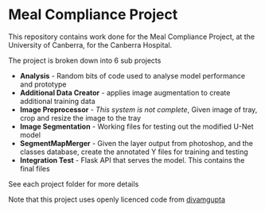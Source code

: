 # Meal Compliance Project
 
This repository contains work done for the Meal Compliance Project, at the University of Canberra, for the Canberra Hospital.

The project is broken down into 6 sub projects
- **Analysis** - Random bits of code used to analyse model performance and prototype
- **Additional Data Creator** - applies image augmentation to create additional training data
- **Image Preprocessor** - _This system is not complete_, Given image of tray, crop and resize the image to the tray
- **Image Segmentation** - Working files for testing out the modified U-Net model
- **SegmentMapMerger** - Given the layer output from photoshop, and the classes database, create the annotated Y files for training and testing
- **Integration Test** - Flask API that serves the model. This contains the final files

See each project folder for more details

Note that this project uses openly licenced code from [divamgupta](https://github.com/divamgupta/image-segmentation-keras)
